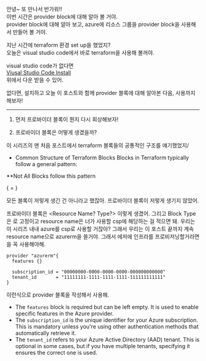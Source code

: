 안녕~ 또 만나서 반가워!!  
이번 시간은 provider block에 대해 알아 볼 거야.  
provider block에 대해 알아 보고, azure에 리소스 그룹을 provider block을 사용해서 만들어 볼 거야.  
  
지난 시간에 terraform 환경 set up을 했었지?  
오늘은 visual studio code에서 바로 terraform을 사용해 볼꺼야.  
  
visual studio code가 없다면   
[Viusal Studio Code Install](https://code.visualstudio.com/download)   
위에서 다운 받을 수 있어.  
  
없다면, 설치하고 오늘 이 포스트와 함께 provider 블록에 대해 알아본 다음, 사용까지 해보자!  
  
***
1. 먼저 프로바이더 블록이 뭔지 다시 회상해보자!



2. 프로바이더 블록은 어떻게 생겼을까?

이 시리즈의 맨 처음 포스트에서 terraform 블록들의 공통적인 구조를 얘기했었지/
  
 - Common Structure of Terraform Blocks
Blocks in Terraform typically follow a general pattern:

**Not All Blocks follow this pattern

<Block Type> <Resource Type> <Resource Name> {
  <Attribute> = <Value>
}

모든 블록이 저렇게 생긴 건 아니라고 했잖아. 프로바이더 블록이 저렇게 생기지 않았어.

프로바이더 블록은 <Block Type> <Resource Name? Type?> 이렇게 생겼어.
그리고 Block Type은 <provider>로 고정이고 resource name은 너가 사용할 csp에 해당하는 걸 적으면 돼.
우리는 이 시리즈 내내 azure를 csp로 사용할 거잖아?
그래서 우리는 이 포스트 끝까지 계속 resource name으로 azurerm을 쓸거야.
그래서 에저에 인프라를 프로비저닝할거라면 <provider> <azurerm>을 꼭 사용해야해.


```hcl
provider "azurerm"{
  features {}

  subscription_id = "00000000-0000-0000-0000-000000000000"
  tenant_id       = "11111111-1111-1111-1111-111111111111"
}
```
이런식으로 provider 블록을 작성해서 사용해.

- The `features` block is required but can be left empty. It is used to enable specific features in the Azure provider.
- The `subscription_id` is the unique identifier for your Azure subscription. This is mandatory unless you're using other authentication methods that automatically retrieve it.
- The `tenant_id` refers to your Azure Active Directory (AAD) tenant. This is optional in some cases, but if you have multiple tenants, specifying it ensures the correct one is used.

